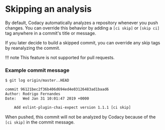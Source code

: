 # Skipping an analysis

By default, Codacy automatically analyzes a repository whenever you push changes. You can override this behavior by adding a `[ci skip]` or `[skip ci]` tag anywhere in a commit's title or message.

If you later decide to build a skipped commit, you can override any skip tags by reanalyzing the commit.

!!! note
    This feature is not supported for pull requests.

### Example commit message

```bash
$ git log origin/master..HEAD

commit 96121bec2f36b406d694ed4e03126483ad1baad6
Author: Rodrigo Fernandes
Date:   Wed Jan 31 10:01:47 2019 +0000

    Add eslint-plugin-chai-expect version 1.1.1 [ci skip]
```

When pushed, this commit will not be analyzed by Codacy because of the `[ci skip]` in the commit message.
